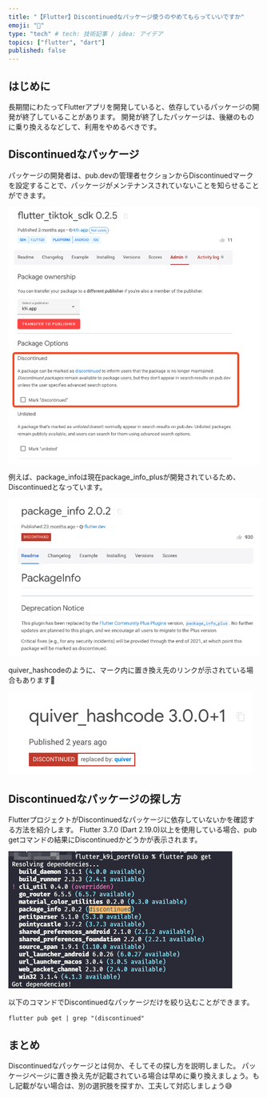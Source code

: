 ```yaml
---
title: "【Flutter】Discontinuedなパッケージ使うのやめてもらっていいですか"
emoji: "🐙"
type: "tech" # tech: 技術記事 / idea: アイデア
topics: ["flutter", "dart"]
published: false
---
```

## はじめに
長期間にわたってFlutterアプリを開発していると、依存しているパッケージの開発が終了していることがあります。
開発が終了したパッケージは、後継のものに乗り換えるなどして、利用をやめるべきです。

## Discontinuedなパッケージ
パッケージの開発者は、pub.devの管理者セクションからDiscontinuedマークを設定することで、パッケージがメンテナンスされていないことを知らせることができます。

![](/images/SCR-20230418-lvpv.png)

例えば、package_infoは現在package_info_plusが開発されているため、Discontinuedとなっています。

![](/images/SCR-20230418-lwpj.png)

quiver_hashcodeのように、マーク内に置き換え先のリンクが示されている場合もあります👀

![](/images/SCR-20230418-lxbr.png)

## Discontinuedなパッケージの探し方
FlutterプロジェクトがDiscontinuedなパッケージに依存していないかを確認する方法を紹介します。
Flutter 3.7.0 (Dart 2.19.0)以上を使用している場合、pub getコマンドの結果にDiscontinuedかどうかが表示されます。

![](/images/SCR-20230418-lyhr.png)

以下のコマンドでDiscontinuedなパッケージだけを絞り込むことができます。

```zsh:ターミナル
flutter pub get | grep "(discontinued"
```

## まとめ
Discontinuedなパッケージとは何か、そしてその探し方を説明しました。
パッケージページに置き換え先が記載されている場合は早めに乗り換えましょう。もし記載がない場合は、別の選択肢を探すか、工夫して対応しましょう😅